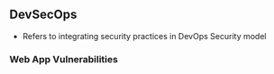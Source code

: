## DevSecOps

- Refers to integrating security practices in DevOps Security model

### Web App Vulnerabilities
